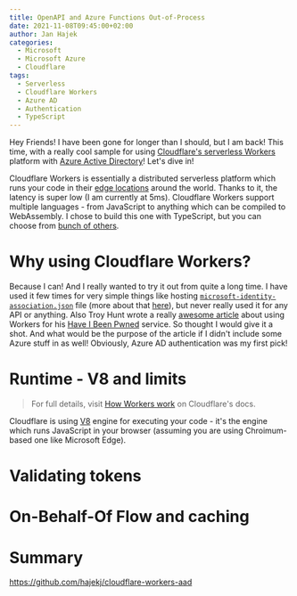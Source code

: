```yaml
---
title: OpenAPI and Azure Functions Out-of-Process
date: 2021-11-08T09:45:00+02:00
author: Jan Hajek
categories:
  - Microsoft
  - Microsoft Azure
  - Cloudflare
tags:
  - Serverless
  - Cloudflare Workers
  - Azure AD
  - Authentication
  - TypeScript
---
```


Hey Friends! I have been gone for longer than I should, but I am back! This time, with a really cool sample for using [Cloudflare's serverless Workers](https://workers.cloudflare.com/) platform with [Azure Active Directory](https://azure.microsoft.com/en-us/services/active-directory/?cdn=disable)! Let's dive in!

Cloudflare Workers is essentially a distributed serverless platform which runs your code in their [edge locations](https://www.cloudflare.com/network/) around the world. Thanks to it, the latency is super low (I am currently at 5ms). Cloudflare Workers support multiple languages - from JavaScript to anything which can be compiled to WebAssembly. I chose to build this one with TypeScript, but you can choose from [bunch of others](https://developers.cloudflare.com/workers/platform/languages).

# Why using Cloudflare Workers?
Because I can! And I really wanted to try it out from quite a long time. I have used it few times for very simple things like hosting [`microsoft-identity-association.json`](https://docs.microsoft.com/en-us/azure/active-directory/develop/howto-configure-publisher-domain#to-verify-a-new-domain-for-your-app) file (more about that [here](https://hajekj.net/2020/11/26/cross-tenant-publisher-verification/)), but never really used it for any API or anything. Also Troy Hunt wrote a really [awesome article](https://www.troyhunt.com/serverless-to-the-max-doing-big-things-for-small-dollars-with-cloudflare-workers-and-azure-functions/) about using Workers for his [Have I Been Pwned](https://haveibeenpwned.com/) service. So thought I would give it a shot. And what would be the purpose of the article if I didn't include some Azure stuff in as well! Obviously, Azure AD authentication was my first pick!

# Runtime - V8 and limits
> For full details, visit [How Workers work](https://developers.cloudflare.com/workers/learning/how-workers-works) on Cloudflare's docs.

Cloudflare is using [V8](https://www.cloudflare.com/learning/serverless/glossary/what-is-chrome-v8/) engine for executing your code - it's the engine which runs JavaScript in your browser (assuming you are using Chroimum-based one like Microsoft Edge).

# Validating tokens

# On-Behalf-Of Flow and caching

# Summary

https://github.com/hajekj/cloudflare-workers-aad